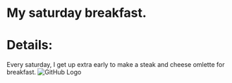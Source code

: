 # My saturday breakfast.

# Details:
Every saturday, I get up extra early to make a steak and cheese omlette for breakfast. 
 ![GitHub Logo](http://www.cuisineandcocktails.com/wp-content/uploads/2017/01/IMG_3623-1024x768.jpg)
